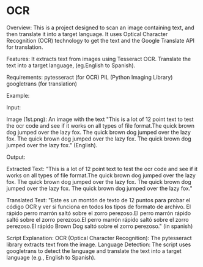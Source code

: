# OCR
Overview:
    This is a project designed to scan an image containing text, and then translate it into a target language. It uses Optical Character Recognition (OCR) technology to get the text and 
    the Google Translate API for translation.


Features:
   It extracts text from images using Tesseract OCR.
   Translate the text into a target language, (eg.English to Spanish).


Requirements:
  pytesseract (for OCR)
  PIL (Python Imaging Library)
  googletrans (for translation)

Example:

Input:

Image (1st.png): An image with the text "This is a lot of 12 point text to test the ocr code and see if it works on all types of file format.The quick brown dog jumped over the lazy fox. The quick brown dog jumped over the lazy fox. The quick brown dog jumped over the lazy fox. The quick brown dog jumped over the lazy fox." (English).

Output:

Extracted Text: "This is a lot of 12 point text to test the ocr code and see if it works on all types of file format.The quick brown dog jumped over the lazy fox. The quick brown dog jumped over the lazy fox. The quick brown dog jumped over the lazy fox. The quick brown dog jumped over the lazy fox."

Translated Text: "Este es un montón de texto de 12 puntos para probar el código OCR y ver si funciona en todos los tipos de formato de archivo. El rápido perro marrón saltó sobre el zorro perezoso.El perro marrón rápido saltó sobre el zorro perezoso.El perro marrón rápido saltó sobre el zorro perezoso.El rápido Brown Dog saltó sobre el zorro perezoso." (in spanish)

Script Explanation:
   OCR (Optical Character Recognition): The pytesseract library extracts text from the image.
   Language Detection: The script uses googletrans to detect the language and translate the text into a target language (e.g., English to Spanish).



